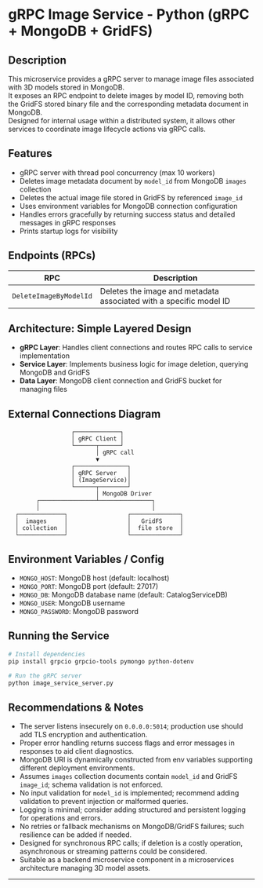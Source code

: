  # gRPC Image Service - Python (gRPC + MongoDB + GridFS)
 
 ## Description
 This microservice provides a gRPC server to manage image files associated with 3D models stored in MongoDB.  
 It exposes an RPC endpoint to delete images by model ID, removing both the GridFS stored binary file and the corresponding metadata document in MongoDB.  
 Designed for internal usage within a distributed system, it allows other services to coordinate image lifecycle actions via gRPC calls.
 
 ## Features
 - gRPC server with thread pool concurrency (max 10 workers)
 - Deletes image metadata document by `model_id` from MongoDB `images` collection
 - Deletes the actual image file stored in GridFS by referenced `image_id`
 - Uses environment variables for MongoDB connection configuration
 - Handles errors gracefully by returning success status and detailed messages in gRPC responses
 - Prints startup logs for visibility
 
 ## Endpoints (RPCs)
 | RPC                       | Description                                  |
 |---------------------------|----------------------------------------------|
 | `DeleteImageByModelId`    | Deletes the image and metadata associated with a specific model ID |
 
 ## Architecture: Simple Layered Design
 - **gRPC Layer**: Handles client connections and routes RPC calls to service implementation
 - **Service Layer**: Implements business logic for image deletion, querying MongoDB and GridFS
 - **Data Layer**: MongoDB client connection and GridFS bucket for managing files
 
 ## External Connections Diagram
 ```  
                   ┌─────────────┐
                   │ gRPC Client │
                   └──────┬──────┘
                          │ gRPC call
                          ▼
                   ┌───────────────┐
                   │ gRPC Server   │
                   │ (ImageService)│
                   └──────┬────────┘
                          │ MongoDB Driver
         ┌────────────────┴───────────────┐
         │                                │
   ┌─────────────┐                 ┌──────────────┐
   │  images     │                 │   GridFS     │
   │ collection  │                 │  file store  │
   └─────────────┘                 └──────────────┘
 ```  
 
 ## Environment Variables / Config
 - `MONGO_HOST`: MongoDB host (default: localhost)
 - `MONGO_PORT`: MongoDB port (default: 27017)
 - `MONGO_DB`: MongoDB database name (default: CatalogServiceDB)
 - `MONGO_USER`: MongoDB username
 - `MONGO_PASSWORD`: MongoDB password
 
 ## Running the Service
 ```bash
 # Install dependencies
 pip install grpcio grpcio-tools pymongo python-dotenv
 
 # Run the gRPC server
 python image_service_server.py
 ```  
 
 ## Recommendations & Notes
 - The server listens insecurely on `0.0.0.0:5014`; production use should add TLS encryption and authentication.
 - Proper error handling returns success flags and error messages in responses to aid client diagnostics.
 - MongoDB URI is dynamically constructed from env variables supporting different deployment environments.
 - Assumes `images` collection documents contain `model_id` and GridFS `image_id`; schema validation is not enforced.
 - No input validation for `model_id` is implemented; recommend adding validation to prevent injection or malformed queries.
 - Logging is minimal; consider adding structured and persistent logging for operations and errors.
 - No retries or fallback mechanisms on MongoDB/GridFS failures; such resilience can be added if needed.
 - Designed for synchronous RPC calls; if deletion is a costly operation, asynchronous or streaming patterns could be considered.
 - Suitable as a backend microservice component in a microservices architecture managing 3D model assets.
 
 ---
